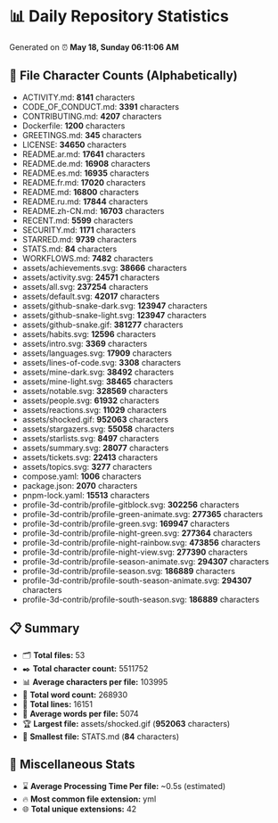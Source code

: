 # 📊 Daily Repository Statistics
Generated on ⏰ **May 18, Sunday 06:11:06 AM**

## 📂 File Character Counts (Alphabetically)
- ACTIVITY.md: **8141** characters
- CODE_OF_CONDUCT.md: **3391** characters
- CONTRIBUTING.md: **4207** characters
- Dockerfile: **1200** characters
- GREETINGS.md: **345** characters
- LICENSE: **34650** characters
- README.ar.md: **17641** characters
- README.de.md: **16908** characters
- README.es.md: **16935** characters
- README.fr.md: **17020** characters
- README.md: **16800** characters
- README.ru.md: **17844** characters
- README.zh-CN.md: **16703** characters
- RECENT.md: **5599** characters
- SECURITY.md: **1171** characters
- STARRED.md: **9739** characters
- STATS.md: **84** characters
- WORKFLOWS.md: **7482** characters
- assets/achievements.svg: **38666** characters
- assets/activity.svg: **24571** characters
- assets/all.svg: **237254** characters
- assets/default.svg: **42017** characters
- assets/github-snake-dark.svg: **123947** characters
- assets/github-snake-light.svg: **123947** characters
- assets/github-snake.gif: **381277** characters
- assets/habits.svg: **12596** characters
- assets/intro.svg: **3369** characters
- assets/languages.svg: **17909** characters
- assets/lines-of-code.svg: **3308** characters
- assets/mine-dark.svg: **38492** characters
- assets/mine-light.svg: **38465** characters
- assets/notable.svg: **328569** characters
- assets/people.svg: **61932** characters
- assets/reactions.svg: **11029** characters
- assets/shocked.gif: **952063** characters
- assets/stargazers.svg: **55058** characters
- assets/starlists.svg: **8497** characters
- assets/summary.svg: **28077** characters
- assets/tickets.svg: **22413** characters
- assets/topics.svg: **3277** characters
- compose.yaml: **1006** characters
- package.json: **2070** characters
- pnpm-lock.yaml: **15513** characters
- profile-3d-contrib/profile-gitblock.svg: **302256** characters
- profile-3d-contrib/profile-green-animate.svg: **277365** characters
- profile-3d-contrib/profile-green.svg: **169947** characters
- profile-3d-contrib/profile-night-green.svg: **277364** characters
- profile-3d-contrib/profile-night-rainbow.svg: **473856** characters
- profile-3d-contrib/profile-night-view.svg: **277390** characters
- profile-3d-contrib/profile-season-animate.svg: **294307** characters
- profile-3d-contrib/profile-season.svg: **186889** characters
- profile-3d-contrib/profile-south-season-animate.svg: **294307** characters
- profile-3d-contrib/profile-south-season.svg: **186889** characters

## 📋 Summary
- 🗂️ **Total files:** 53
- ✒️ **Total character count:** 5511752
- 📊 **Average characters per file:** 103995
- 📝 **Total word count:** 268930
- 🧾 **Total lines:** 16151
- 📐 **Average words per file:** 5074
- 🏆 **Largest file:** assets/shocked.gif (**952063** characters)
- 🥉 **Smallest file:** STATS.md (**84** characters)

## 🌟 Miscellaneous Stats
- ⌛ **Average Processing Time Per file:** ~0.5s (estimated)
- 🔥 **Most common file extension:** yml
- 🌐 **Total unique extensions:** 42
